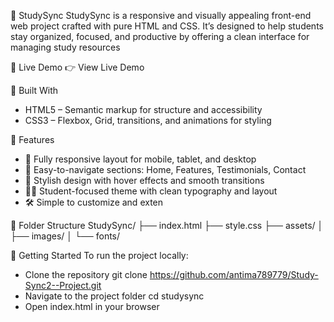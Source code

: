 📘 StudySync
StudySync is a responsive and visually appealing front-end web project crafted with pure HTML and CSS. It’s designed to help students stay organized, focused, and productive by offering a clean interface for managing study resources

🔗 Live Demo
👉 View Live Demo

🧰 Built With
- HTML5 – Semantic markup for structure and accessibility
- CSS3 – Flexbox, Grid, transitions, and animations for styling

🎨 Features
- 📱 Fully responsive layout for mobile, tablet, and desktop
- 🧭 Easy-to-navigate sections: Home, Features, Testimonials, Contact
- 🌈 Stylish design with hover effects and smooth transitions
- 🧑‍🎓 Student-focused theme with clean typography and layout
- 🛠️ Simple to customize and exten

📂 Folder Structure
StudySync/
├── index.html
├── style.css
├── assets/
│   ├── images/
│   └── fonts/

🚀 Getting Started
To run the project locally:
- Clone the repository
git clone https://github.com/antima789779/Study-Sync2--Project.git
- Navigate to the project folder
cd studysync
- Open index.html in your browser
